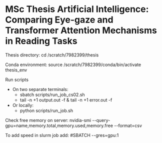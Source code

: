 # MSc Thesis Artificial Intelligence: Comparing Eye-gaze and Transformer Attention Mechanisms in Reading Tasks

Thesis directory:
cd /scratch/7982399/thesis

Conda environment:
source /scratch/7982399/conda/bin/activate thesis_env

Run scripts
- On two separate terminals:
    - sbatch scripts/run_job_cs02.sh
    - tail -n +1 output.out -f & tail -n +1 error.out -f
- Or locally:
    - python scripts/run_job.sh

Check free memory on server:
nvidia-smi --query-gpu=name,memory.total,memory.used,memory.free --format=csv

To add speed in slurm job add:
#SBATCH --gres=gpu:1
